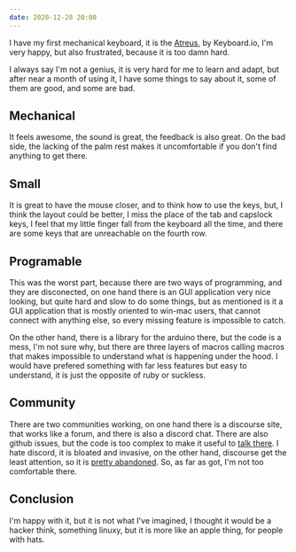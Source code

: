 ```yaml
---
date: 2020-12-28 20:00
---
```


I have my first mechanical keyboard, it is the [Atreus][atreus], by
Keyboard.io, I'm very happy, but also frustrated, because it is too damn hard.

I always say I'm not a genius, it is very hard for me to learn and adapt, but
after near a month of using it, I have some things to say about it, some of
them are good, and some are bad.

[atreus]: https://shop.keyboard.io/collections/keyboardio-atreus/products/keyboardio-atreus

## Mechanical

It feels awesome, the sound is great, the feedback is also great. On the bad
side, the lacking of the palm rest makes it uncomfortable if you don't find
anything to get there.

## Small

It is great to have the mouse closer, and to think how to use the keys, but, I
think the layout could be better, I miss the place of the tab and capslock
keys, I feel that my little finger fall from the keyboard all the time, and
there are some keys that are unreachable on the fourth row.

## Programable

This was the worst part, because there are two ways of programming, and they
are disconected, on one hand there is an GUI application very nice looking, but
quite hard and slow to do some things, but as mentioned is it a GUI application
that is mostly oriented to win-mac users, that cannot connect with anything
else, so every missing feature is impossible to catch.

On the other hand, there is a library for the arduino there, but the code is a
mess, I'm not sure why, but there are three layers of macros calling macros
that makes impossible to understand what is happening under the hood. I would
have prefered something with far less features but easy to understand, it is
just the opposite of ruby or suckless.

## Community

There are two communities working, on one hand there is a discourse site, that
works like a forum, and there is also a discord chat. There are also github
issues, but the code is too complex to make it useful to [talk there][1]. I hate
discord, it is bloated and invasive, on the other hand, discourse get the least
attention, so it is [pretty abandoned][2]. So, as far as got, I'm not too
comfortable there.

## Conclusion

I'm happy with it, but it is not what I've imagined, I thought it would be a
hacker think, something linuxy, but it is more like an apple thing, for people
with hats.

[1]: https://github.com/keyboardio/Chrysalis/issues/513#issuecomment-745744551
[2]: https://community.keyboard.io/t/making-a-key-shift-to-layer-and-lock-a-key-like-ctrl/4454
